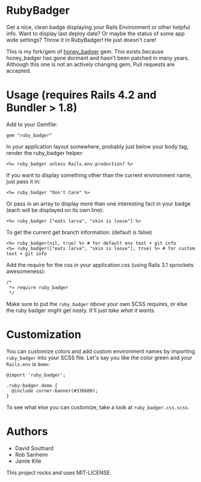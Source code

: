 # RubyBadger

Get a nice, clean badge displaying your Rails Environment or other helpful info.  Want to display last deploy date?  Or maybe the status of some app wide settings?  Throw it in RubyBadger!  He just doesn't care!

This is my fork/gem of [honey_badger](https://github.com/rsanheim/honey_badger) gem. This exists because honey_badger has gone dormant and hasn't been patched in many years. Although this one is not an actively changing gem, Pull requests are accepted.

# Usage (requires Rails 4.2 and Bundler > 1.8)

Add to your Gemfile:

    gem "ruby_badger"

In your application layout somewhere, probably just below your body tag, render the ruby_badger helper:

    <%= ruby_badger unless Rails.env.production? %>

If you want to display something other than the current environment name, just pass it in:

    <%= ruby_badger "Don't Care" %>

Or pass in an array to display more than one interesting fact in your badge (each will be displayed on its own line):

    <%= ruby_badger ["eats larva", "skin is loose"] %>

To get the current get branch information: (default is false)

    <%= ruby_badger(nil, true) %> # for default env text + git info
    <%= ruby_badger(["eats larva", "skin is loose"], true) %> # for custom text + git info

Add the require for the css in your application.css (using Rails 3.1 sprockets awesomeness):

    /*
     *= require ruby_badger
     */

Make sure to put the `ruby_badger` *above* your own SCSS requires, or else the ruby badger might get *nasty.* It'll just *take what it wants.*

# Customization

You can customize colors and add custom environment names by importing `ruby_badger` into your SCSS file. Let's say you like the color green and your `Rails.env` is `demo`:

    @import 'ruby_badger';

    .ruby-badger.demo {
      @include corner-banner(#336600);
    }

To see what else you can customize, take a look at `ruby_badger.css.scss`.

# Authors

* David Southard
* Rob Sanheim
* Jamie Kite

This project rocks and uses MIT-LICENSE.
